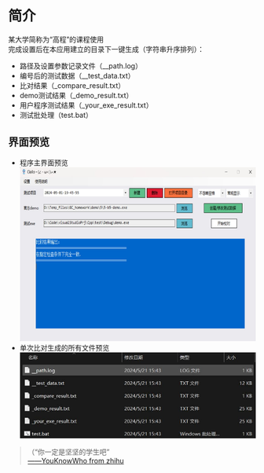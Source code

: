# 简介  
某大学简称为“高程”的课程使用  
完成设置后在本应用建立的目录下一键生成（字符串升序排列）：  
* 路径及设置参数记录文件（__path.log）  
* 编号后的测试数据（__test_data.txt）  
* 比对结果（_compare_result.txt）  
* demo测试结果（_demo_result.txt）  
* 用户程序测试结果（_your_exe_result.txt）  
* 测试批处理（test.bat）  

## 界面预览  
<ul>
  <li>程序主界面预览<br>
    <img alt="预览图片" src="./img/main.jpg" width="640px" height="354px"></li>
  <li>单次比对生成的所有文件预览<br>
    <img alt="生成文件预览" src="./img/files.jpg" width="480px" height="175px"></li>
</ul>
<blockquote>（“你一定是坚坚的学生吧”<br>
<a href="https://www.zhihu.com/question/554569818/answer/2683685957" target="_blank">——YouKnowWho from zhihu</a>
</blockquote>